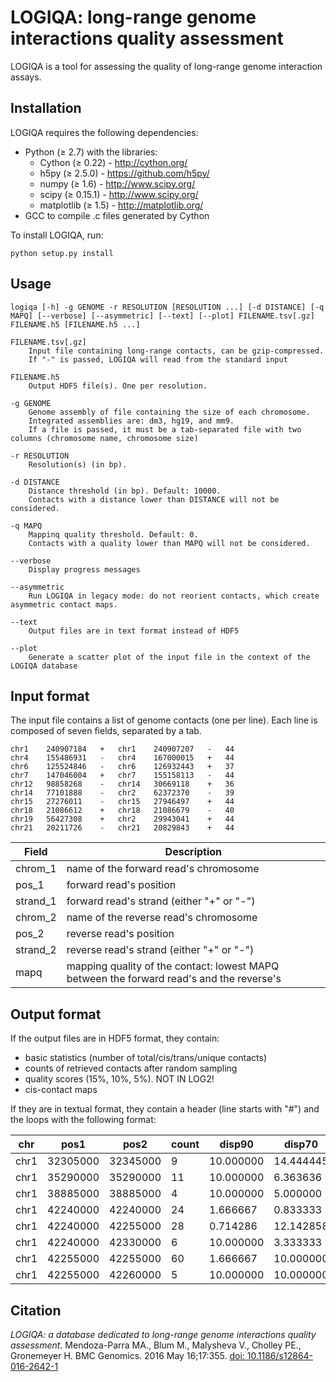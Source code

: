 # LOGIQA: long-range genome interactions quality assessment

LOGIQA is a tool for assessing the quality of long-range genome interaction assays.

## Installation

LOGIQA requires the following dependencies:

- Python (&ge; 2.7) with the libraries:
    - Cython (&ge; 0.22) - http://cython.org/
    - h5py (&ge; 2.5.0) - https://github.com/h5py/
    - numpy (&ge; 1.6) - http://www.scipy.org/
    - scipy (&ge; 0.15.1) - http://www.scipy.org/
    - matplotlib (&ge; 1.5) - http://matplotlib.org/
- GCC to compile .c files generated by Cython

To install LOGIQA, run:
```
python setup.py install
```

## Usage
```
logiqa [-h] -g GENOME -r RESOLUTION [RESOLUTION ...] [-d DISTANCE] [-q MAPQ] [--verbose] [--asymmetric] [--text] [--plot] FILENAME.tsv[.gz] FILENAME.h5 [FILENAME.h5 ...]

FILENAME.tsv[.gz]
    Input file containing long-range contacts, can be gzip-compressed.
    If "-" is passed, LOGIQA will read from the standard input

FILENAME.h5
    Output HDF5 file(s). One per resolution.

-g GENOME
    Genome assembly of file containing the size of each chromosome.
    Integrated assemblies are: dm3, hg19, and mm9.
    If a file is passed, it must be a tab-separated file with two columns (chromosome name, chromosome size)

-r RESOLUTION
    Resolution(s) (in bp).

-d DISTANCE
    Distance threshold (in bp). Default: 10000.
    Contacts with a distance lower than DISTANCE will not be considered.

-q MAPQ
    Mappinq quality threshold. Default: 0.
    Contacts with a quality lower than MAPQ will not be considered.

--verbose
    Display progress messages

--asymmetric
    Run LOGIQA in legacy mode: do not reorient contacts, which create asymmetric contact maps.

--text
    Output files are in text format instead of HDF5

--plot
    Generate a scatter plot of the input file in the context of the LOGIQA database
```

## Input format

The input file contains a list of genome contacts (one per line). Each line is composed of seven fields, separated by a tab.
```
chr1	240907184	+	chr1	240907207	-	44
chr4	155486931	-	chr4	167000015	+	44
chr6	125524846	-	chr6	126932443	+	37
chr7	147046004	+	chr7	155158113	-	44
chr12	98858268	-	chr14	30669118	+	36
chr14	77101888	-	chr2	62372370	-	39
chr15	27276011	-	chr15	27946497	+	44
chr18	21086612	+	chr18	21086679	-	40
chr19	56427308	+	chr2	29943041	+	44
chr21	20211726	-	chr21	20829843	+	44
```

| Field    | Description |
| -------- |-------------|
|chrom_1   | name of the forward read's chromosome |
|pos_1     | forward read's position |
|strand_1  | forward read's strand (either "+" or "-") |
|chrom_2   | name of the reverse read's chromosome |
|pos_2     | reverse read's position |
|strand_2  | reverse read's strand (either "+" or "-") |
|mapq      | mapping quality of the contact: lowest MAPQ between the forward read's and the reverse's |

## Output format

If the output files are in HDF5 format, they contain:
- basic statistics (number of total/cis/trans/unique contacts)
- counts of retrieved contacts after random sampling
- quality scores (15%, 10%, 5%). NOT IN LOG2!
- cis-contact maps

If they are in textual format, they contain a header (line starts with "#") and the loops with the following format:

| chr | pos1 | pos2 | count | disp90 | disp70 | disp50 |
|-----|------|------|-------|--------|--------|--------|
| chr1 | 32305000 | 32345000 | 9 | 10.000000 | 14.444445 | 5.555555 |
| chr1 | 35290000 | 35290000 | 11 | 10.000000 | 6.363636 | 13.636364 |
| chr1 | 38885000 | 38885000 | 4 | 10.000000 | 5.000000 | 0.000000 |
| chr1 | 42240000 | 42240000 | 24 | 1.666667 | 0.833333 | 8.333333 |
| chr1 | 42240000 | 42255000 | 28 | 0.714286 | 12.142858 | 7.142857 |
| chr1 | 42240000 | 42330000 | 6 | 10.000000 | 3.333333 | 0.000000 |
| chr1 | 42255000 | 42255000 | 60 | 1.666667 | 10.000000 | 1.666667 |
| chr1 | 42255000 | 42260000 | 5 | 10.000000 | 10.000000 | 10.000000 |

## Citation

*LOGIQA: a database dedicated to long-range genome interactions quality assessment.* Mendoza-Parra MA., Blum M., Malysheva V., Cholley PE., Gronemeyer H. BMC Genomics. 2016 May 16;17:355. [doi: 10.1186/s12864-016-2642-1](https://bmcgenomics.biomedcentral.com/articles/10.1186/s12864-016-2642-1)
